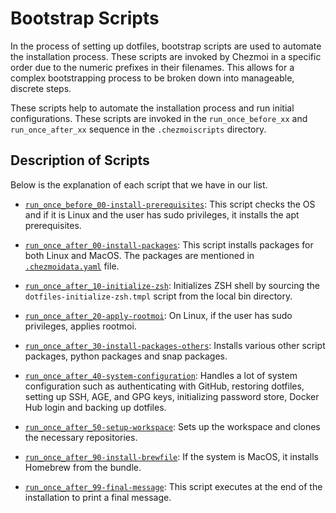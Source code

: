 # Bootstrap Scripts

In the process of setting up dotfiles, bootstrap scripts are used to automate the installation process. These scripts are invoked by Chezmoi in a specific order due to the numeric prefixes in their filenames. This allows for a complex bootstrapping process to be broken down into manageable, discrete steps.

These scripts help to automate the installation process and run initial configurations. These scripts are invoked in the `run_once_before_xx` and `run_once_after_xx` sequence in the `.chezmoiscripts` directory.

## Description of Scripts

Below is the explanation of each script that we have in our list.

- [`run_once_before_00-install-prerequisites`](https://github.com/entelecheia/dotfiles/blob/main/chezmoi/.chezmoiscripts/run_once_after_00-install-packages.sh.tmpl): This script checks the OS and if it is Linux and the user has sudo privileges, it installs the apt prerequisites.

- [`run_once_after_00-install-packages`](https://github.com/entelecheia/dotfiles/blob/main/chezmoi/.chezmoiscripts/run_once_after_00-install-packages.sh.tmpl): This script installs packages for both Linux and MacOS. The packages are mentioned in [`.chezmoidata.yaml`](https://github.com/entelecheia/dotfiles/blob/main/chezmoi/.chezmoidata.yaml) file.

- [`run_once_after_10-initialize-zsh`](https://github.com/entelecheia/dotfiles/blob/main/chezmoi/.chezmoiscripts/run_once_after_10-initialize-zsh.sh.tmpl): Initializes ZSH shell by sourcing the `dotfiles-initialize-zsh.tmpl` script from the local bin directory.

- [`run_once_after_20-apply-rootmoi`](https://github.com/entelecheia/dotfiles/blob/main/chezmoi/.chezmoiscripts/run_once_after_20-apply-rootmoi.sh.tmpl): On Linux, if the user has sudo privileges, applies rootmoi.

- [`run_once_after_30-install-packages-others`](https://github.com/entelecheia/dotfiles/blob/main/chezmoi/.chezmoiscripts/run_once_after_30-install-packages-others.sh.tmpl): Installs various other script packages, python packages and snap packages.

- [`run_once_after_40-system-configuration`](https://github.com/entelecheia/dotfiles/blob/main/chezmoi/.chezmoiscripts/run_once_after_40-system-configuration.sh.tmpl): Handles a lot of system configuration such as authenticating with GitHub, restoring dotfiles, setting up SSH, AGE, and GPG keys, initializing password store, Docker Hub login and backing up dotfiles.

- [`run_once_after_50-setup-workspace`](https://github.com/entelecheia/dotfiles/blob/main/chezmoi/.chezmoiscripts/run_once_after_50-setup-workspace.sh.tmpl): Sets up the workspace and clones the necessary repositories.

- [`run_once_after_90-install-brewfile`](https://github.com/entelecheia/dotfiles/blob/main/chezmoi/.chezmoiscripts/run_once_after_90-install-brewfile.sh.tmpl): If the system is MacOS, it installs Homebrew from the bundle.

- [`run_once_after_99-final-message`](https://github.com/entelecheia/dotfiles/blob/main/chezmoi/.chezmoiscripts/run_once_after_99-final-message.sh.tmpl): This script executes at the end of the installation to print a final message.
